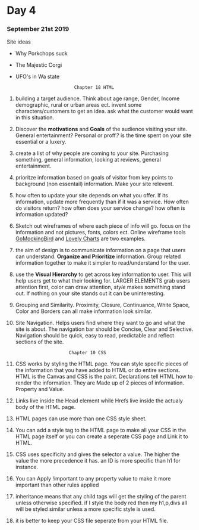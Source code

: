 # Day 4

### September 21st 2019
Site ideas
+ Why Porkchops suck
+ The Majestic Corgi
+ UFO's in Wa state

                            Chapter 18 HTML




1. building a target audience. Think about age range, Gender, Income demographic, rural or urban areas ect. invent some characters/customers to get an idea. ask what the customer would want in this situation.
2. Discover the **motivations** and **Goals** of the audience visiting your site. General entertainment? Personal or proff.? is the time spent on your site essential  or a luxery.
3. create a list of why people are coming to your site. Purchasing something, general information, looking at reviews, general entertainment. 
4. prioritze information based on goals of visitor from key points to background (non essentail) information. Make your site relevent. 
5. how often to update your site depends on what you offer. If its information, update more frequently than if it was a service. How often do visitors return? how often does your service change? how often is information updated?
6. Sketch out wireframes of where each piece of info will go. focus on the information and not pictures, fonts, colors ect. Online wireframe tools [GoMockingBird](http://gomockingbird.com) and [Lovely Charts](http://lovelycharts.com) are two examples. 
7. the aim of design is to communicate information on a page that users can understand. **Organize and Prioritize** information. Group related information together to make it simpler to read/understand for the user.
8. use the **Visual Hierarchy** to get across key information to user. This will help users get to what their looking for. LARGER ELEMENTS grab users attention first, color can draw attention, _style_ makes something stand out. If nothing on your site stands out it can be uninteresting. 
9. Grouping and Similarity. Proximity, Closure, Continuance, White Space, Color and Borders can all make information look similar. 
10. Site Navigation. Helps users find where they want to go and what the site is about. The navigation bar should be Concise, Clear and Selective. Navigation should be quick, easy to read, predictable and reflect sections of the site. 


                            Chapter 10 CSS

1. CSS works by styling the HTML page. You can style specific pieces of the information that you have added to HTML or do entire sections. HTML is the Canvas and CSS is the paint. Declarations tell HTML how to render the information. They are Made up of 2 pieces of information. Property and Value. 
2. Links live inside the Head element while Hrefs live inside the actualy body of the HTML page.
3. HTML pages can use more than one CSS style sheet.
4. You can add a style tag to the HTML page to make all your CSS in the HTML page itself or you can create a seperate CSS page and Link it to HTML. 
5. CSS uses specificity and gives the selector a value. The higher the value the more precedence it has. an ID is more specific than h1 for instance. 
6. You can Apply !important to any property value to make it more important than other rules applied
7. inheritance means that any child tags will get the styling of the parent unless otherwise specified. if I style the body red then my h1,p,divs all will be styled similar unless a more specific style is used. 
8. it is better to keep your CSS file seperate from your HTML file.